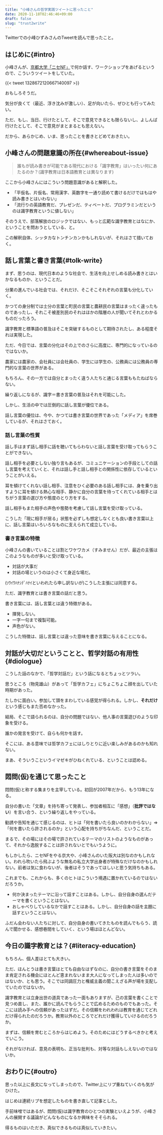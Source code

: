 ```yaml
---
title: "小峰さんの哲学実践ツイートに思ったこと"
date: 2020-11-18T02:46:46+09:00
draft: false
slug: "trust2write"
---
```


Twitterでの小峰ひずみさんのTweetを読んで思ったこと。

はじめに{#intro}
----

小峰さんが、[京都大学「ニセNF」](http://nf-la.fool.jp/kyoto-u/)で何か話す、ワークショップをあげるというので、こういうツイートをしていた。

{{< tweet 1328672120667140097 >}}

おもしろそうだ。

気分が良くて（最近、浮き沈みが激しい）、足が向いたら、ぜひとも行ってみたい。

ただ、もし、当日、行けたとして、そこで意見できるとも限らないし、よしんば行けたとして、そこで意見がまとまるとも思えない。

だから、あらかじめ、いま、思ったことを書きとどめておきたい。

小峰さんの問題意識の所在{#whereabout-issue}
----

> 誰もが読み書きが可能である現代における「識字教育」はいったい何にあたるのか？(識字教育は日本語教育とは異なります)

ここから小峰さんにはこういう問題意識があると解釈した。

* 「平仮名、片仮名、常用漢字、英数字を一通り読めて書けるだけではもはや読み書きとはいわない」
* 「流行りの英語教育だ、プレゼンだ、ティベートだ、プログラミンだというのは識字教育というに値しない」

そのうえで、部落解放のロジックではない、もっと広範な識字教育とはなにか、ということを問おうとしている、と。

この解釈自体、シッタカなトンチンカンかもしれないが、それはさて措いておく。

話し言葉と書き言葉{#tolk-write}
----

まず、思うのは、現代日本のような社会で、生活を向上せしめる読み書きとはいかなるものか、ということだ。

分業の進んでいる社会では、それだけ、そこそこそれぞれの言葉も分化していく。

かつての身分制では士分の言葉と町民の言葉と農耕民の言葉はまったく違ったものであったし、それこそ被差別民のそれはほかの階層の人が聞いてそれとわかるものだったろう。

識字教育と標準語の普及はそこを突破するものとして期待されたし、ある程度それは実現した。

ただ、今日では、言葉の分化はその上でのさらに高度に、専門的になっているのではないか。

農家には農家の、会社員には会社員の、学生には学生の、公務員には公務員の専門的な言葉の世界がある。

もちろん、その一方では自分とまったく違う人たちと通じる言葉ももたねばならない。

繰り返しになるが、識字＝書き言葉の普及はそれを可能にした。

しかし、生活の中では圧倒的に話し言葉が優位である。

話し言葉の優位は、今や、かつては書き言葉の世界であった「メディア」を席巻しているが、それはさておく。

### 話し言葉の性質

話し手はまず話し相手に話を聴いてもらわないと話し言葉を受け取ってもらうことができない。

話し相手を必要としない独り言もあるが、コミュニケーションの手段としての話し言葉を考えていくと、それは話し手と話し相手との関係性に依存しているということがいえる。

耳を傾けてくれない話し相手、注意をひく必要のある話し相手には、身を乗り出すように耳を傾ける熱心な相手、静かに自分の言葉を待ってくれている相手とはちがう言葉の選び方や態度のとり方をする。

話し相手もまた相手の声色や態勢を考慮して話し言葉を受け取っている。

こうした「現に相手が居る」状態を必ずしも想定しなくとも良い書き言葉以上に、話し言葉はいろいろなものに支えられて成立している。

### 書き言葉の特徴

小峰さんの書いていることは割とワケワカメ（すみません）だが、最近の主張はこのようなものが多いと受け取っている。

* 対話が大事だ
* 対話の場というのは小さくて身近な場だ。

(ｿｳｲｳﾊﾅｼﾃﾞﾊﾅｲといわれたら申し訳ないが)こうした主張には同意する。

ただ、識字教育とは書き言葉の話だと思う。

書き言葉には、話し言葉とは違う特徴がある。

* 揮発しない。
* 一字一句まで複製可能。
* 声色がない。

こうした特徴は、話し言葉とは違った意味を書き言葉に与えることになる。

対話が大切だということと、哲学対話の有用性{#diologue}
----

こうした話のなかで、「哲学対話だ」という話になるとちょっとツラい。

思うところ（物見雄山）があって「哲学カフェ」にちょこちょこ顔を出していた時期があった。

たしかに面白い。参加して頭をまわしている感覚が得られる。しかし、**それだけ**という感じもまた否めなかった。

結局、そこで語られるのは、自分の問題ではない、他人事の言葉遊びのような印象を受ける。

誰かの発言を受けて、自らも何かを話す。

そこには、ある意味では哲学カフェにはしりとりに近い楽しみがあるのかも知れない。

まあ、そういうこというイマゼキがひねくれている、ということは認める。

悶問(仮)を通じて思ったこと
----

悶問(仮)と称する集まりを主宰している。初回が2007年だから、もう13年になる。

自分の書いた「文章」を持ち寄って発表し、参加者相互に「感想」（**批評ではない**）を言い合う、という繰り返しをやっている。

勧誘や告知を通じて感じるのは、ヒトは「何を書いたら良いのかわからない」⇒「何を書いたら許されるのか」という心配を持ちがちなんだ、ということだ。

まるで、その場にはその場で許されているテーマのリストのようなものがあって、それから逸脱することは許されないとでもいうように。

もしかしたら、ニセNFをやる京大や、小峰さんのいた阪大は別なのかもしれない。われら吹いたら飛ぶような無名の私立大学出身者が特殊なだけなのかもしれない。前者は気に食わないが、後者はそうであってほしいと思う気持ちもある。

これまでも、これからも、多くのヒトはこういう境遇に置かれているのではないだろうか。

* 何か決まったテーマに沿って話すことはある。しかし、自分自身の選んだテーマを書くということはない。
* おしゃべりしているなかで話すことはある。しかし、自分自身の話を主題に話すということはない。

ふだん会わない人たちに対して、自分自身の書いてきたものを読んでもらう、読んで聞かせる、感想巷間をしていく、という場はほとんどない。

今日の識字教育とは？{#literacy-education}
----

もちろん、個人差はとても大きい。

ただ、ほんとうは書き言葉はとても自由なはずなのに、自分の書き言葉をそのまま肯定される機会にほとんど恵まれないまま大人になってしまった人は多いのではないか、とも思う。そこでは同調圧力と権威主義の聞こえざる声が場を支配していたのではないか。

識字教育とは立身出世の道具であった一面もありますが、己の言葉を書くことで見つめ直し、また、誰かに読んでもらうことで広めるためのものでもあった。そこには読み手への信頼があったはずだ。その信頼をわれわれは教育を通じてどれだけ得られたのだろうか。教育以外のところでどれだけ獲得していけるのだろうか。

まずは、信頼を育むところからはじめよう。そのためにはどうするべきかと考えていこう。

それがなければ、意見の表明も、正当な批判も、対等な対話もしえないのではないか。

おわりに{#outro}
----

思った以上に長文になってしまったので、Twitter上にリプ重ねていくのも気がひけた。

はじめは連続リプを想定したものを書き直して記事とした。

手前味噌ではあるが、悶問(仮)は識字教育のひとつの実験といえようが、小峰さんの展開する議論がどんなものになるか興味をそそられる。

得るものはいただき、真似できるものは真似していきたい。
